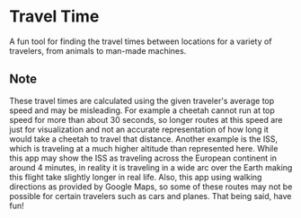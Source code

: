# Travel Time

A fun tool for finding the travel times between locations for a variety of travelers, from animals to man-made machines.

## Note
These travel times are calculated using the given traveler's average top speed and may be misleading. For example a cheetah cannot run at top speed for more than about 30 seconds, so longer routes at this speed are just for visualization and not an accurate representation of how long it would take a cheetah to travel that distance. Another example is the ISS, which is traveling at a much higher altitude than represented here. While this app may show the ISS as traveling across the European continent in around 4 minutes, in reality it is traveling in a wide arc over the Earth making this flight take slightly longer in real life. Also, this app using walking directions as provided by Google Maps, so some of these routes may not be possible for certain travelers such as cars and planes. That being said, have fun!


